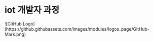 <h1>iot 개발자 과정</h1>
![GitHub Logo](https://github.githubassets.com/images/modules/logos_page/GitHub-Mark.png)
